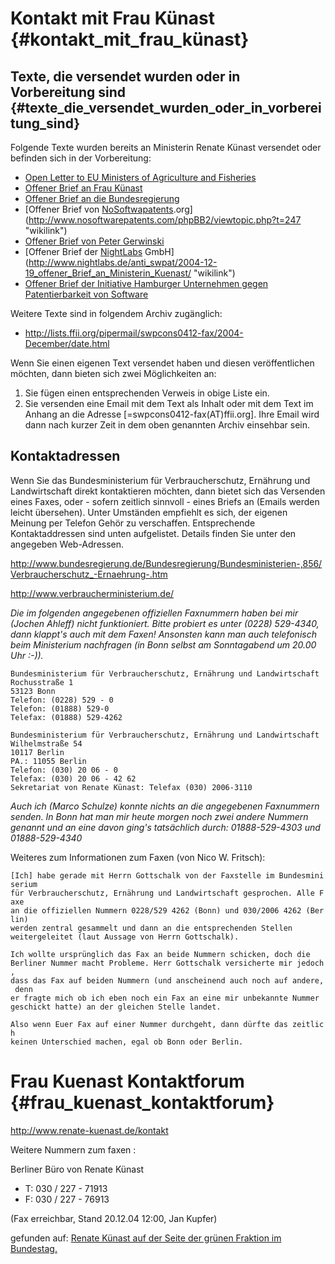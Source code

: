 # Kontakt mit Frau Künast {#kontakt_mit_frau_künast}

## Texte, die versendet wurden oder in Vorbereitung sind {#texte_die_versendet_wurden_oder_in_vorbereitung_sind}

Folgende Texte wurden bereits an Ministerin Renate Künast versendet oder
befinden sich in der Vorbereitung:

-   [Open Letter to EU Ministers of Agriculture and
    Fisheries](http://demo.ffii.org/letter.html "wikilink")
-   [Offener Brief an Frau
    Künast](http://demo.ffii.org/kuenast/brief.html "wikilink")
-   [Offener Brief an die
    Bundesregierung](http://kwiki.ffii.org/LtrFfiiKuenast0412De "wikilink")
-   [Offener Brief von
    [NoSoftwapatents](NoSoftwapatents "wikilink").org](http://www.nosoftwarepatents.com/phpBB2/viewtopic.php?t=247 "wikilink")
-   [Offener Brief von Peter
    Gerwinski](http://patinfo.ffii.org/offener-brief-kuenast.html "wikilink")
-   [Offener Brief der [NightLabs](NightLabs "wikilink")
    GmbH](http://www.nightlabs.de/anti_swpat/2004-12-19_offener_Brief_an_Ministerin_Kuenast/ "wikilink")
-   [Offener Brief der Initiative Hamburger Unternehmen gegen
    Patentierbarkeit von
    Software](http://www.stop-swpat.de/briefe/Kuenast_EU_Rat_21.01.2005.pdf "wikilink")

Weitere Texte sind in folgendem Archiv zugänglich:

-   <http://lists.ffii.org/pipermail/swpcons0412-fax/2004-December/date.html>

Wenn Sie einen eigenen Text versendet haben und diesen veröffentlichen
möchten, dann bieten sich zwei Möglichkeiten an:

1.  Sie fügen einen entsprechenden Verweis in obige Liste ein.
2.  Sie versenden eine Email mit dem Text als Inhalt oder mit dem Text
    im Anhang an die Adresse \[=swpcons0412-fax(AT)ffii.org\]. Ihre
    Email wird dann nach kurzer Zeit in dem oben genannten Archiv
    einsehbar sein.

## Kontaktadressen

Wenn Sie das Bundesministerium für Verbraucherschutz, Ernährung und
Landwirtschaft direkt kontaktieren möchten, dann bietet sich das
Versenden eines Faxes, oder - sofern zeitlich sinnvoll - eines Briefs an
(Emails werden leicht übersehen). Unter Umständen empfiehlt es sich, der
eigenen Meinung per Telefon Gehör zu verschaffen. Entsprechende
Kontaktaddressen sind unten aufgelistet. Details finden Sie unter den
angegeben Web-Adressen.

<http://www.bundesregierung.de/Bundesregierung/Bundesministerien-,856/Verbraucherschutz_-Ernaehrung-.htm>

<http://www.verbraucherministerium.de/>

*Die im folgenden angegebenen offiziellen Faxnummern haben bei mir
(Jochen Ahleff) nicht funktioniert. Bitte probiert es unter (0228)
529-4340, dann klappt\'s auch mit dem Faxen! Ansonsten kann man auch
telefonisch beim Ministerium nachfragen (in Bonn selbst am Sonntagabend
um 20.00 Uhr :-)).*

`Bundesministerium für Verbraucherschutz, Ernährung und Landwirtschaft `\
`Rochusstraße 1`\
`53123 Bonn`\
`Telefon: (0228) 529 - 0`\
`Telefon: (01888) 529-0`\
`Telefax: (01888) 529-4262`

`Bundesministerium für Verbraucherschutz, Ernährung und Landwirtschaft `\
`Wilhelmstraße 54`\
`10117 Berlin`\
`PA.: 11055 Berlin`\
`Telefon: (030) 20 06 - 0`\
`Telefax: (030) 20 06 - 42 62`\
`Sekretariat von Renate Künast: Telefax (030) 2006-3110`

*Auch ich (Marco Schulze) konnte nichts an die angegebenen Faxnummern
senden. In Bonn hat man mir heute morgen noch zwei andere Nummern
genannt und an eine davon ging\'s tatsächlich durch: 01888-529-4303 und
01888-529-4340*

Weiteres zum Informationen zum Faxen (von Nico W. Fritsch):

`[Ich] habe gerade mit Herrn Gottschalk von der Faxstelle im Bundesminiserium`\
`für Verbraucherschutz, Ernährung und Landwirtschaft gesprochen. Alle Faxe`\
`an die offiziellen Nummern 0228/529 4262 (Bonn) und 030/2006 4262 (Berlin)`\
`werden zentral gesammelt und dann an die entsprechenden Stellen`\
`weitergeleitet (laut Aussage von Herrn Gottschalk).`

`Ich wollte ursprünglich das Fax an beide Nummern schicken, doch die`\
`Berliner Nummer macht Probleme. Herr Gottschalk versicherte mir jedoch,`\
`dass das Fax auf beiden Nummern (und anscheinend auch noch auf andere, denn`\
`er fragte mich ob ich eben noch ein Fax an eine mir unbekannte Nummer`\
`geschickt hatte) an der gleichen Stelle landet.`

`Also wenn Euer Fax auf einer Nummer durchgeht, dann dürfte das zeitlich`\
`keinen Unterschied machen, egal ob Bonn oder Berlin.`

# Frau Kuenast Kontaktforum {#frau_kuenast_kontaktforum}

<http://www.renate-kuenast.de/kontakt>

Weitere Nummern zum faxen :

Berliner Büro von Renate Künast

-   T: 030 / 227 - 71913
-   F: 030 / 227 - 76913

(Fax erreichbar, Stand 20.12.04 12:00, Jan Kupfer)

gefunden auf: [Renate Künast auf der Seite der grünen Fraktion im
Bundestag.](http://www.gruene-fraktion.de/cms/abgeordnete/dok/22/22896.renate_kuenast.htm "wikilink")
